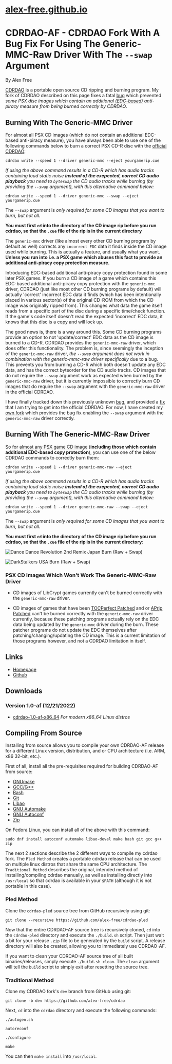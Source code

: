 # [alex-free.github.io](https://alex-free.github.io)

# CDRDAO-AF - CDRDAO Fork With A Bug Fix For Using The Generic-MMC-Raw Driver With The `--swap` Argument

By Alex Free

[CDRDAO](https://cdrdao.sourceforge.net/) is a portable open source CD ripping and burning program. My fork of CDRDAO described on this page fixes a fatal [bug](https://github.com/cdrdao/cdrdao/issues/12) which prevented _some PSX disc images which contain an additional [(EDC-based)](https://alex-free.github.io/tonyhax-international/#bypassing-additional-edc-checks-found-in-some-games) anti-piracy measure from being burned correctly by CDRDAO_.

## Burning With The Generic-MMC Driver

For almost all PSX CD images (which do not contain an additional EDC-based anti-piracy measure), you have always been able to use one of the following commands below to burn a correct PSX CD-R disc with the [official CDRDAO](https://github.com/cdrdao/cdrdao/tree/dev):

`cdrdao write --speed 1 --driver generic-mmc --eject yourgamerip.cue`

_If using the above command results in a CD-R which has audio tracks containing loud static noise **instead of the exepected, correct CD audio playback** you need to `byteswap` the CD audio tracks while burning (by providing the `--swap` argument), with this alternative command below:_

`cdrdao write --speed 1 --driver generic-mmc --swap --eject yourgamerip.cue`

The `--swap` argument is _only required for some CD images that you want to burn, but not all_.

**You must first `cd` into the directory of the CD image rip before you run cdrdao, so that the `.cue` file of the rip is in the current directory**

The `generic-mmc` driver (like almost every other CD burning program by default as well) corrects any `incorrect EDC` data it finds inside the CD image used while burning. This is actually a feature, and usually what you want. **Unless you run into i.e. a PSX game which abuses this fact to provide an additional anti-piracy copy protection measure.**

Introducing EDC-based additional anti-piracy copy protection found in some later PSX games. If you burn a CD image of a game which contains this EDC-based additional anti-piracy copy protection with the `generic-mmc` driver, CDRDAO (just like most other CD burning programs by default) will actually 'correct' incorrect EDC data it finds (which has been intentionally placed in various sector(s) of the original CD-ROM from which the CD image was originally ripped from). This changes what data the game itself reads from a specific part of the disc during a specific time/check function. If the game's code itself doesn't read the expected 'incorrect' EDC data, it knows that this disc is a copy and will lock up.

The good news is, there is a way around this. Some CD burning programs provide an option to not 'update/correct' EDC data as the CD image is burned to a CD-R. CDRDAO provides the `generic-mmc-raw` driver, which does offer this functionality. The problem is, since seemingly the inception of the `generic-mmc-raw` driver, _the `--swap` argument does not work in combination with the generic-mmc-raw driver specifically_ due to a bug. This prevents you from burning a CD-R which both doesn't update any EDC data, and has the correct byteorder for the CD audio tracks. CD images that do not require the `--swap` argument work as expected when burned by the `generic-mmc-raw` driver, but it is currently impossible to correctly burn CD images that do require the `--swap` argument with the `generic-mmc-raw` driver in the official CDRDAO.

I have finally tracked down this previously unknown [bug](https://github.com/cdrdao/cdrdao/issues/12), and provided a [fix](https://github.com/cdrdao/cdrdao/pull/14) that I am trying to get into the official CDRDAO. For now, I have created my [own fork](https://github.com/alex-free/cdrdao/tree/dev) which provides the bug fix enabling the `--swap` argument with the `generic-mmc-raw` driver correctly.

## Burning With The Generic-MMC-Raw Driver

So for [almost any PSX game CD image](#psx-cd-images-which-wont-work-the-generic-mmc-raw-driver) (**including those which contain additional EDC-based copy protection**), you can use one of the below CDRDAO commands to correctly burn them:

`cdrdao write --speed 1 --driver generic-mmc-raw --eject yourgamerip.cue`

_If using the above command results in a CD-R which has audio tracks containing loud static noise **instead of the exepected, correct CD audio playback** you need to `byteswap` the CD audio tracks while burning (by providing the `--swap` argument), with this alternative command below:_

`cdrdao write --speed 1 --driver generic-mmc-raw --swap --eject yourgamerip.cue`

The `--swap` argument is _only required for some CD images that you want to burn, but not all_.


**You must first `cd` into the directory of the CD image rip before you run cdrdao, so that the `.cue` file of the rip is in the current directory**:

![Dance Dance Revolution 2nd Remix Japan Burn (Raw + Swap)](images/ddr2-burn-raw-swap.png)

![DarkStalkers USA Burn (Raw + Swap)](images/ds-burn-raw-swap.png)

### PSX CD Images Which Won't Work The Generic-MMC-Raw Driver

*   CD images of LibCrypt games currently can't be burned correctly with the `generic-mmc-raw` driver.

*   CD images of games that have been [TOCPerfect Patched](https://alex-free.github.io/ps1demoswap) and or [APrip Patched](https://alex-free.github.io/aprip/#patching-the-cd-image) can't be burned correctly with the `generic-mmc-raw` driver currently, because these patching programs actually rely on the EDC data being updated by the `generic-mmc` driver during the burn. These patcher programs do not update the EDC themselves after patching/changing/updating the CD image. This is a current limitation of those programs however, and not a CDRDAO limitation in itself.

## Links

*	[Homepage](https://alex-free.github.io/cdrdao)
*	[Github](https://github.com/alex-free/cdrdao/tree/dev)

## Downloads

### Version 1.0-af (12/21/2022)

*	[cdrdao-1.0-af-x86_64](https://github.com/alex-free/cdrdao-pled/releases/download/v1.0-af/cdrdao-1.0-af-x86_64.zip) _For modern x86_64 Linux distros_

## Compiling From Source

Installing from source allows you to compile your own CDRDAO-AF release for a different Linux version, distribution, and or CPU architecture (i.e. ARM, x86 32-bit, etc.).

First of all, install all the pre-requisites required for building CDRDAO-AF from source:

*   [GNUmake](https://www.gnu.org/software/make/)
*   [GCC/G++](https://www.gnu.org/software/gcc)
*   [Bash](https://www.gnu.org/software/bash)
*   [Git](https://git-scm.com/)
*   [Libao](https://xiph.org/ao/)
*   [GNU Automake](https://www.gnu.org/software/automake/)
*   [GNU Autoconf](https://www.gnu.org/software/autoconf/)
*   [Zip](https://infozip.sourceforge.net/)

On Fedora Linux, you can install all of the above with this command:

`sudo dnf install autoconf automake libao-devel make bash git gcc g++ zip`

The next 2 sections describe the 2 different ways to compile my cdrdao fork. The `Pled Method` creates a portable cdrdao release that can be used on multiple linux distros that share the same CPU architecture. The `Traditional Method` describes the original, intended method of installing/compiling cdrdao manually, as well as installing directly into `/usr/local` so that cdrdao is available in your `$PATH` (although it is not portable in this case).

### Pled Method

Clone the `cdrdao-pled` source tree from GitHub recursively using git:

    git clone --recursive https://github.com/alex-free/cdrdao-pled

Now that the entire CDRDAO-AF source tree is recursively cloned, `cd` into the `cdrdao-pled` directory and execute the `./build.sh` script. Then just wait a bit for your release `.zip` file to be generated by the `build` script. A release directory will also be created, allowing you to immediately use CDRDAO-AF.

If you want to clean your CDRDAO-AF source tree of all built binaries/releases, simply execute `./build.sh clean`. The `clean` argument will tell the `build` script to simply exit after resetting the source tree.

### Traditional Method

Clone my CDRDAO fork's `dev` branch from GitHub using git:

    git clone -b dev https://github.com/alex-free/cdrdao

Next, `cd` into the `cdrdao` directory and execute the following commands:

`./autogen.sh`

`autoreconf`

`./configure`

`make`

You can then `make install` into `/usr/local`.